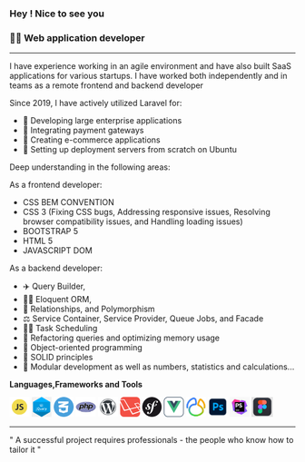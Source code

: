 ### Hey ! Nice to see you 

### 👨‍💻 Web application developer

<hr>


<p>
I have experience working in an agile environment and have also built SaaS applications for various startups. 
I have worked both independently and in teams as a remote frontend and backend developer
</p>



<p> Since 2019, I have actively utilized Laravel for: </p>

<ul>
        <li> 🏹 Developing large enterprise applications </li>
        <li> 🤿 Integrating payment gateways</li>
        <li> 🎷 Creating e-commerce applications</li>
        <li> 🎻 Setting up deployment servers from scratch on Ubuntu</li>
</ul>


<p>  Deep understanding in the following areas: </p>

<p> 
        As a frontend developer:
</p>

<ul>
        <li>CSS BEM CONVENTION </li>
        <li>CSS 3 (Fixing CSS bugs, Addressing responsive issues, Resolving browser compatibility issues, and Handling loading issues)</li>
        <li>BOOTSTRAP 5 </li>
        <li>HTML 5</li>
        <li>JAVASCRIPT DOM </li>
</ul>

<p> 
      As a backend developer:
</p>

<ul>
        <li> ✈️ Query Builder,</li>
        <li> 👩‍🚀 Eloquent ORM,</li>
        <li> 🚀 Relationships, and Polymorphism</li>
        <li> ⚖️ Service Container, Service Provider, Queue Jobs, and Facade</li>
        <li> 👨‍🔧 Task Scheduling</li>
        <li> 🚒 Refactoring queries and optimizing memory usage</li>
        <li> 🎨 Object-oriented programming </li>
        <li> 🔧 SOLID principles </li>
        <li> 🔬 Modular development as well as numbers, statistics and calculations...</li>
</ul>



**Languages,Frameworks and Tools**

<code><img height="35rem" src="img/js.webp"/></code>
<code><img height="35rem" src="img/jquery.png"/></code>
<code><img height="35rem" src="img/css-3.webp"/></code>
<code><img height="35rem" src="img/php.png"/></code>
<code><img height="35rem" src="img/wp.png"/></code>
<code><img height="35rem" src="img/laravel.webp"/></code>
<code><img height="35rem" src="img/symfony-logo.png"/></code>
<code><img height="35rem" src="img/vue-icon-512x512-ne4r9aa8.png"/></code>
<code><img height="35rem" src="img/navicat.jfif"/></code>
<code><img height="35rem" src="img/photoshop.PNG"/></code>
<code><img height="35rem" src="img/phpstorm.jpg"/></code>
<code><img height="35rem" src="img/figma.PNG"/></code>

<hr>


<p> 
" A successful project requires professionals - 
the people who know how to tailor it " 
</p>




